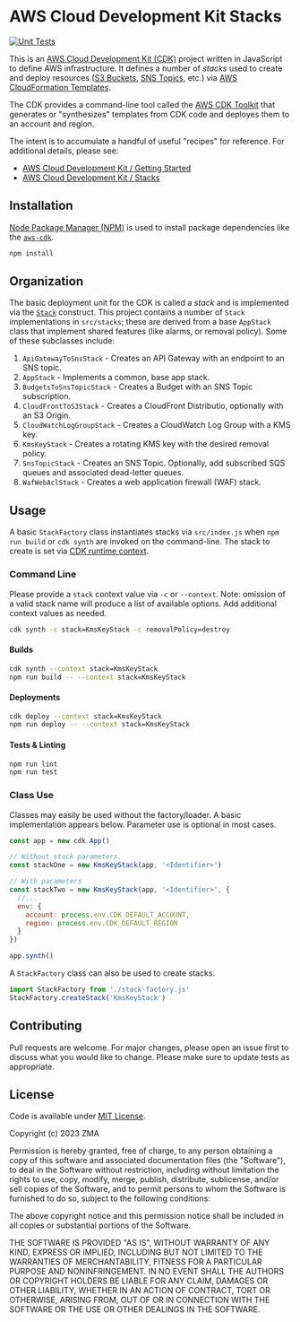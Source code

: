 # AWS Cloud Development Kit Stacks

[![Unit Tests](https://github.com/arbon/aws-cdk-stacks/actions/workflows/run-unit-tests.yaml/badge.svg)](https://github.com/arbon/aws-cdk-stacks/actions/workflows/run-unit-tests.yaml)

This is an [AWS Cloud Development Kit (CDK)](https://aws.amazon.com/cdk/) project written in JavaScript to define AWS infrastructure. It defines a number of _stacks_ used to create and deploy resources ([S3 Buckets](https://docs.aws.amazon.com/AWSCloudFormation/latest/UserGuide/aws-properties-s3-bucket.html), [SNS Topics](https://docs.aws.amazon.com/AWSCloudFormation/latest/UserGuide/aws-resource-sns-topic.html), etc.) via [AWS CloudFormation Templates](https://aws.amazon.com/cloudformation/resources/templates/).

The CDK provides a command-line tool called the [AWS CDK Toolkit](https://docs.aws.amazon.com/cdk/v2/guide/cli.html) that generates or "synthesizes" templates from CDK code and deployes them to an account and region.

The intent is to accumulate a handful of useful "recipes" for reference. For additional details, please see:

- [AWS Cloud Development Kit / Getting Started](https://docs.aws.amazon.com/cdk/v2/guide/getting_started.html)
- [AWS Cloud Development Kit / Stacks](https://docs.aws.amazon.com/cdk/v2/guide/stacks.html)

## Installation

[Node Package Manager (NPM)](https://www.npmjs.com) is used to install package dependencies like the [`aws-cdk`](https://www.npmjs.com/package/aws-cdk).

```bash
npm install
```

## Organization

The basic deployment unit for the CDK is called a _stack_ and is implemented via the [`Stack`](https://docs.aws.amazon.com/cdk/api/v2/docs/aws-cdk-lib.Stack.html) construct. This project contains a number of `Stack` implementations in `src/stacks`; these are derived from a base `AppStack` class that implement shared features (like alarms, or removal policy). Some of these subclasses include:

1. `ApiGatewayToSnsStack` - Creates an API Gateway with an endpoint to an SNS topic.
2. `AppStack` - Implements a common, base app stack.
3. `BudgetsToSnsTopicStack` - Creates a Budget with an SNS Topic subscription.
4. `CloudFrontToS3Stack` - Creates a CloudFront Distributio, optionally with an S3 Origin.
5. `CloudWatchLogGroupStack` - Creates a CloudWatch Log Group with a KMS key.
6. `KmsKeyStack` - Creates a rotating KMS key with the desired removal policy.
7. `SnsTopicStack` - Creates an SNS Topic. Optionally, add subscribed SQS queues and associated dead-letter queues.
8. `WafWebAclStack` - Creates a web application firewall (WAF) stack.

## Usage

A basic `StackFactory` class instantiates stacks via `src/index.js` when `npm run build` or `cdk synth` are invoked on the command-line. The stack to create is set via [CDK runtime context](https://docs.aws.amazon.com/cdk/v2/guide/context.html).

### Command Line

Please provide a `stack` context value via `-c` or `--context`. Note: omission of a valid stack name will produce a list of available options. Add additional context values as needed.

```bash
cdk synth -c stack=KmsKeyStack -c removalPolicy=destroy
```

#### Builds

```bash
cdk synth --context stack=KmsKeyStack
npm run build -- --context stack=KmsKeyStack
```

#### Deployments

```bash
cdk deploy --context stack=KmsKeyStack
npm run deploy -- --context stack=KmsKeyStack
```

#### Tests & Linting

```bash
npm run lint
npm run test
```

### Class Use

Classes may easily be used without the factory/loader. A basic implementation appears below. Parameter use is optional in most cases.

```javascript
const app = new cdk.App()

// Without stack parameters.
const stackOne = new KmsKeyStack(app, '<Identifier>')

// With parameters
const stackTwo = new KmsKeyStack(app, '<Identifier>', {
  //...
  env: {
    account: process.env.CDK_DEFAULT_ACCOUNT,
    region: process.env.CDK_DEFAULT_REGION
  }
})

app.synth()
```

A `StackFactory` class can also be used to create stacks.

```javascript
import StackFactory from './stack-factory.js'
StackFactory.createStack('KmsKeyStack')
```

## Contributing

Pull requests are welcome. For major changes, please open an issue first to discuss what you would like to change. Please make sure to update tests as appropriate.

## License

Code is available under [MIT License](https://opensource.org/license/mit/).

Copyright (c) 2023 ZMA

Permission is hereby granted, free of charge, to any person obtaining a copy
of this software and associated documentation files (the "Software"), to deal
in the Software without restriction, including without limitation the rights
to use, copy, modify, merge, publish, distribute, sublicense, and/or sell
copies of the Software, and to permit persons to whom the Software is
furnished to do so, subject to the following conditions:

The above copyright notice and this permission notice shall be included in all
copies or substantial portions of the Software.

THE SOFTWARE IS PROVIDED "AS IS", WITHOUT WARRANTY OF ANY KIND, EXPRESS OR
IMPLIED, INCLUDING BUT NOT LIMITED TO THE WARRANTIES OF MERCHANTABILITY,
FITNESS FOR A PARTICULAR PURPOSE AND NONINFRINGEMENT. IN NO EVENT SHALL THE
AUTHORS OR COPYRIGHT HOLDERS BE LIABLE FOR ANY CLAIM, DAMAGES OR OTHER
LIABILITY, WHETHER IN AN ACTION OF CONTRACT, TORT OR OTHERWISE, ARISING FROM,
OUT OF OR IN CONNECTION WITH THE SOFTWARE OR THE USE OR OTHER DEALINGS IN THE
SOFTWARE.

